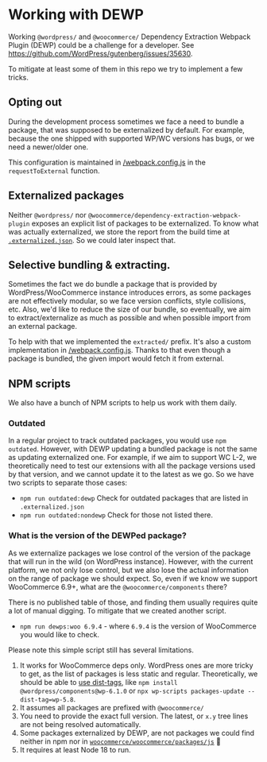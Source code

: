 # Working with DEWP

Working `@wordpress/` and `@woocommerce/` Dependency Extraction Webpack Plugin (DEWP) could be a challenge for a developer.
See https://github.com/WordPress/gutenberg/issues/35630.

To mitigate at least some of them in this repo we try to implement a few tricks.

## Opting out

During the development process sometimes we face a need to bundle a package, that was supposed to be externalized by default. For example, because the one shipped with supported WP/WC versions has bugs, or we need a newer/older one.

This configuration is maintained in [/webpack.config.js](/develop/webpack.config.js) in the `requestToExternal` function.

## Externalized packages

Neither `@wordpress/` nor `@woocommerce/dependency-extraction-webpack-plugin` exposes an explicit list of packages to be externalized.
To know what was actually externalized, we store the report from the build time at [`.externalized.json`](.externalized.json).
So we could later inspect that.

## Selective bundling & extracting.

Sometimes the fact we do bundle a package that is provided by WordPress/WooCommerce instance introduces errors, as some packages are not effectively modular, so we face version conflicts, style collisions, etc.
Also, we'd like to reduce the size of our bundle, so eventually, we aim to extract/externalize as much as possible and when possible import from an external package.

To help with that we implemented the `extracted/` prefix. It's also a custom implementation in [/webpack.config.js](/develop/webpack.config.js).
Thanks to that even though a package is bundled, the given import would fetch it from external.

## NPM scripts

We also have a bunch of NPM scripts to help us work with them daily.

### Outdated

In a regular project to track outdated packages, you would use `npm outdated`. However, with DEWP updating a bundled package is not the same as updating externalized one. For example, if we aim to support WC L-2, we theoretically need to test our extensions with all the package versions used by that version, and we cannot update it to the latest as we go. So we have two scripts to separate those cases:

- `npm run outdated:dewp` Check for outdated packages that are listed in `.externalized.json`
- `npm run outdated:nondewp` Check for those not listed there.

### What is the version of the DEWPed package?

As we externalize packages we lose control of the version of the package that will run in the wild (on WordPress instance).
However, with the current platform, we not only lose control, but we also lose the actual information on the range of package we should expect.
So, even if we know we support WooCommerce 6.9+, what are the `@woocommerce/components` there?

There is no published table of those, and finding them usually requires quite a lot of manual digging. To mitigate that we created another script.

- `npm run dewps:woo 6.9.4` - where `6.9.4` is the version of WooCommerce you would like to check.

Please note this simple script still has several limitations.
1. It works for WooCommerce deps only. WordPress ones are more tricky to get, as the list of packages is less static and regular. Theoretically, we should be able to [use dist-tags](https://github.com/WordPress/gutenberg/issues/24376), like `npm install @wordpress/components@wp-6.1.0` or `npx wp-scripts packages-update --dist-tag=wp-5.8`.
2. It assumes all packages are prefixed with `@woocommerce/`
3. You need to provide the exact full version. The latest, or `x.y` tree lines are not being resolved automatically.
4. Some packages externalized by DEWP, are not packages we could find neither in npm nor in [`woocommerce/woocommerce/packages/js`](https://github.com/woocommerce/woocommerce/commits/trunk/packages/js/) 🤷
5. It requires at least Node 18 to run.

